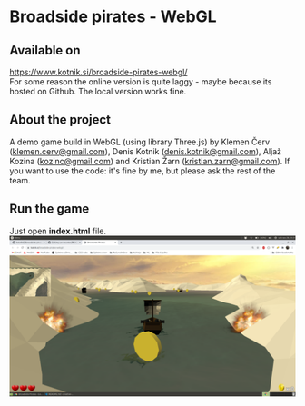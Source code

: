 
# Broadside pirates - WebGL

## Available on 
https://www.kotnik.si/broadside-pirates-webgl/  
For some reason the online version is quite laggy - maybe because its hosted on Github. The local version works fine.

## About the project  
A demo game build in WebGL (using library Three.js) by Klemen Červ (klemen.cerv@gmail.com), Denis Kotnik (denis.kotnik@gmail.com), Aljaž Kozina (kozinc@gmail.com) and Kristian Žarn (kristian.zarn@gmail.com). If you want to use the code: it's fine by me, but please ask the rest of the team.

## Run the game
Just open **index.html** file.
![logo](webgl.png)
